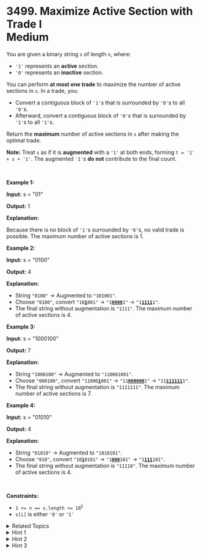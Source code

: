 
# 3499. Maximize Active Section with Trade I<br> Medium

<p>You are given a binary string <code>s</code> of length <code>n</code>, where:</p>

<ul>
	<li><code>&#39;1&#39;</code> represents an <strong>active</strong> section.</li>
	<li><code>&#39;0&#39;</code> represents an <strong>inactive</strong> section.</li>
</ul>

<p>You can perform <strong>at most one trade</strong> to maximize the number of active sections in <code>s</code>. In a trade, you:</p>

<ul>
	<li>Convert a contiguous block of <code>&#39;1&#39;</code>s that is surrounded by <code>&#39;0&#39;</code>s to all <code>&#39;0&#39;</code>s.</li>
	<li>Afterward, convert a contiguous block of <code>&#39;0&#39;</code>s that is surrounded by <code>&#39;1&#39;</code>s to all <code>&#39;1&#39;</code>s.</li>
</ul>

<p>Return the <strong>maximum</strong> number of active sections in <code>s</code> after making the optimal trade.</p>

<p><strong>Note:</strong> Treat <code>s</code> as if it is <strong>augmented</strong> with a <code>&#39;1&#39;</code> at both ends, forming <code>t = &#39;1&#39; + s + &#39;1&#39;</code>. The augmented <code>&#39;1&#39;</code>s <strong>do not</strong> contribute to the final count.</p>

<p>&nbsp;</p>
<p><strong class="example">Example 1:</strong></p>

<div class="example-block">
<p><strong>Input:</strong> <span class="example-io">s = &quot;01&quot;</span></p>

<p><strong>Output:</strong> <span class="example-io">1</span></p>

<p><strong>Explanation:</strong></p>

<p>Because there is no block of <code>&#39;1&#39;</code>s surrounded by <code>&#39;0&#39;</code>s, no valid trade is possible. The maximum number of active sections is 1.</p>
</div>

<p><strong class="example">Example 2:</strong></p>

<div class="example-block">
<p><strong>Input:</strong> <span class="example-io">s = &quot;0100&quot;</span></p>

<p><strong>Output:</strong> <span class="example-io">4</span></p>

<p><strong>Explanation:</strong></p>

<ul>
	<li>String <code>&quot;0100&quot;</code> &rarr; Augmented to <code>&quot;101001&quot;</code>.</li>
	<li>Choose <code>&quot;0100&quot;</code>, convert <code>&quot;10<u><strong>1</strong></u>001&quot;</code> &rarr; <code>&quot;1<u><strong>0000</strong></u>1&quot;</code> &rarr; <code>&quot;1<u><strong>1111</strong></u>1&quot;</code>.</li>
	<li>The final string without augmentation is <code>&quot;1111&quot;</code>. The maximum number of active sections is 4.</li>
</ul>
</div>

<p><strong class="example">Example 3:</strong></p>

<div class="example-block">
<p><strong>Input:</strong> <span class="example-io">s = &quot;1000100&quot;</span></p>

<p><strong>Output:</strong> <span class="example-io">7</span></p>

<p><strong>Explanation:</strong></p>

<ul>
	<li>String <code>&quot;1000100&quot;</code> &rarr; Augmented to <code>&quot;110001001&quot;</code>.</li>
	<li>Choose <code>&quot;000100&quot;</code>, convert <code>&quot;11000<u><strong>1</strong></u>001&quot;</code> &rarr; <code>&quot;11<u><strong>000000</strong></u>1&quot;</code> &rarr; <code>&quot;11<u><strong>111111</strong></u>1&quot;</code>.</li>
	<li>The final string without augmentation is <code>&quot;1111111&quot;</code>. The maximum number of active sections is 7.</li>
</ul>
</div>

<p><strong class="example">Example 4:</strong></p>

<div class="example-block">
<p><strong>Input:</strong> <span class="example-io">s = &quot;01010&quot;</span></p>

<p><strong>Output:</strong> <span class="example-io">4</span></p>

<p><strong>Explanation:</strong></p>

<ul>
	<li>String <code>&quot;01010&quot;</code> &rarr; Augmented to <code>&quot;1010101&quot;</code>.</li>
	<li>Choose <code>&quot;010&quot;</code>, convert <code>&quot;10<u><strong>1</strong></u>0101&quot;</code> &rarr; <code>&quot;1<u><strong>000</strong></u>101&quot;</code> &rarr; <code>&quot;1<u><strong>111</strong></u>101&quot;</code>.</li>
	<li>The final string without augmentation is <code>&quot;11110&quot;</code>. The maximum number of active sections is 4.</li>
</ul>
</div>

<p>&nbsp;</p>
<p><strong>Constraints:</strong></p>

<ul>
	<li><code>1 &lt;= n == s.length &lt;= 10<sup>5</sup></code></li>
	<li><code>s[i]</code> is either <code>&#39;0&#39;</code> or <code>&#39;1&#39;</code></li>
</ul>


<details>

<summary> Related Topics </summary>

-	`String`
-	`Enumeration`

</details>


<details>
<summary> Hint 1 </summary>
Split the string into several zero-one segments.
</details>

<details>
<summary> Hint 2 </summary>
For each one-segment, if it has two neighbors (i.e., it is surrounded by two zero-segments), the total sum of their lengths is one of the candidates for <code>delta</code>.
</details>

<details>
<summary> Hint 3 </summary>
Find the maximum <code>delta</code> and add it to the total number of ones in the string.
</details>